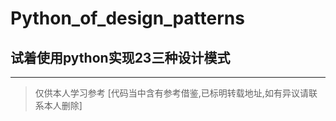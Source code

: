 # Python_of_design_patterns
## 试着使用python实现23三种设计模式
--- 
> 仅供本人学习参考
> [代码当中含有参考借鉴,已标明转载地址,如有异议请联系本人删除]

